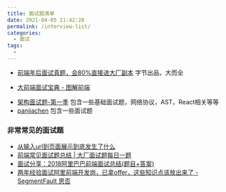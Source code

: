 ```yaml
---
title: 面试题清单
date: 2021-04-05 21:42:28
permalink: /interview-list/
categories:
  - 面试
tags:
  - 
---
```


* [前端年后面试真题，会80%直接进大厂副本](https://bitable.feishu.cn/appStAfqszM9OpkHIT4x9OUJ9bT?from=logout&table=tblQDmclqpejYctX&view=vewJHSwJVd) 字节出品，大而全
- [大前端面试宝典 - 图解前端](https://lucifer.ren/fe-interview/#/?id=%E5%A4%A7%E5%89%8D%E7%AB%AF%E9%9D%A2%E8%AF%95%E5%AE%9D%E5%85%B8-%E5%9B%BE%E8%A7%A3%E5%89%8D%E7%AB%AF)
* [架构面试题-第一季](https://www.kancloud.cn/freya001/haoke) 包含一些基础面试题，网络协议，AST，React相关等等
* [panjiachen](https://panjiachen.github.io/awesome-bookmarks/interview/) 包含一些面试题

<!-- more -->


### 非常常见的面试题

- [从输入url到页面展示到底发生了什么](https://ght5935.github.io/2019/10/23/day/)
- [前端常见面试题总结 | 大厂面试题每日一题](https://q.shanyue.tech/fe/)
- [面试分享：2018阿里巴巴前端面试总结(题目+答案)](https://juejin.cn/post/6844903568185491463)
- [两年经验面试阿里前端开发岗，已拿offer，这些知识点该放出来了 - SegmentFault 思否](https://segmentfault.com/a/1190000038854781?utm_source=sf-qa)
